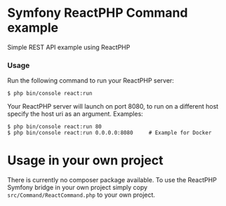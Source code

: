 Symfony ReactPHP Command example
==

Simple REST API example using ReactPHP

### Usage
Run the following command to run your ReactPHP server:
```console
$ php bin/console react:run
```

Your ReactPHP server will launch on port 8080, to run on a different host specify the host uri as an argument.
Examples:
```console
$ php bin/console react:run 80
$ php bin/console react:run 0.0.0.0:8080     # Example for Docker
```

Usage in your own project
==
There is currently no composer package available. 
To use the ReactPHP Symfony bridge in your own project simply copy
`src/Command/ReactCommand.php` to your own project.